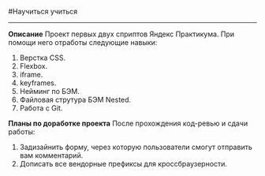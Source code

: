 #Научиться учиться

------------------------

 **Описание** Проект первых двух сприптов Яндекс Практикума. При помощи него отработы следующие навыки:
1. Верстка CSS.
2. Flexbox.
3. iframe.
4. keyframes.
5. Нейминг по  БЭМ.
6. Файловая струтура БЭМ Nested.
7. Работа с Git.

**Планы по доработке проекта**
После прохождения код-ревью и сдачи работы:
1. Задизайнить форму, через которую пользователи смогут отправить вам комментарий.
2. Дописать все вендорные префиксы для кроссбраузерности.
